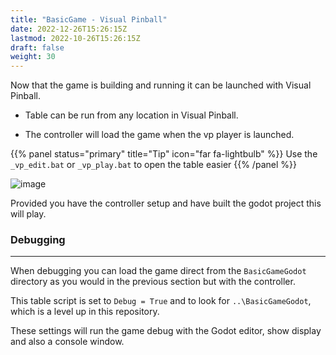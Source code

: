 ```yaml
---
title: "BasicGame - Visual Pinball"
date: 2022-12-26T15:26:15Z
lastmod: 2022-10-26T15:26:15Z
draft: false
weight: 30
---
```


Now that the game is building and running it can be launched with Visual Pinball.

- Table can be run from any location in Visual Pinball. 

- The controller will load the game when the vp player is launched.

{{% panel status="primary" title="Tip" icon="far fa-lightbulb" %}}
Use the `_vp_edit.bat` or `_vp_play.bat` to open the table easier
{{% /panel %}}

![image](../../images/basicgame-vploaded.jpg)

Provided you have the controller setup and have built the godot project this will play.

### Debugging
---

When debugging you can load the game direct from the `BasicGameGodot` directory as you would in the previous section but with the controller.

This table script is set to `Debug = True` and to look for `..\BasicGameGodot`, which is a level up in this repository.

These settings will run the game debug with the Godot editor, show display and also a console window.
